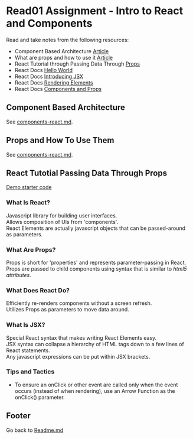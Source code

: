 # Read01 Assignment - Intro to React and Components

Read and take notes from the following resources:  

- Component Based Architecture [Article](https://www.tutorialspoint.com/software_architecture_design/component_based_architecture.htm)  
- What are props and how to use it [Article](https://itnext.io/what-is-props-and-how-to-use-it-in-react-da307f500da0#:~:text=%E2%80%9CProps%E2%80%9D%20is%20a%20special%20keyword,way%20from%20parent%20to%20child)  
- React Tutorial through Passing Data Through [Props](https://reactjs.org/tutorial/tutorial.html)  
- React Docs [Hello World](https://reactjs.org/docs/hello-world.html)  
- React Docs [Introducing JSX](https://reactjs.org/docs/introducing-jsx.html)  
- React Docs [Rendering Elements](https://reactjs.org/docs/rendering-elements.html)  
- React Docs [Components and Props](https://reactjs.org/docs/components-and-props.html)  

## Component Based Architecture

See [components-react.md](./components-react.html).  

## Props and How To Use Them

See [components-react.md](./components-react.md).  

## React Tutotial Passing Data Through Props

[Demo starter code](https://codepen.io/gaearon/pen/oWWQNa?editors=0010)  

### What Is React?

Javascript library for building user interfaces.  
Allows composition of UIs from 'components'.  
React Elements are actually javascript objects that can be passed-around as parameters.  

### What Are Props?

Props is short for 'properties' and represents parameter-passing in React.  
Props are passed to child components using syntax that is similar to *html5 attributes*.  

### What Does React Do?

Efficiently re-renders components without a screen refresh.  
Utilizes Props as parameters to move data around.  

### What Is JSX?

Special React syntax that makes writing React Elements easy.  
JSX syntax can collapse a hierarchy of HTML tags down to a few lines of React statements.  
Any javascript expressions can be put within JSX brackets.  

### Tips and Tactics

- To ensure an onClick or other event are called only when the event occurs (instead of when rendering), use an Arrow Function as the onClick() parameter.  

## Footer

Go back to [Readme.md](../README.html)  
